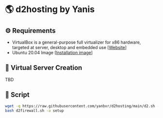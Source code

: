 # 🌎 d2hosting by Yanis

## ⚙️ Requirements
- VirtualBox is a general-purpose full virtualizer for x86 hardware, targeted at server, desktop and embedded use [[Website](https://www.virtualbox.org/wiki/Downloads)]
- Ubuntu 20.04 Image [[Installation image](https://releases.ubuntu.com/20.04/ubuntu-20.04.2-live-server-amd64.iso)]

## 📁 Virtual Server Creation
TBD

## 🤖 Script
```bash 
wget -q https://raw.githubusercontent.com/yanbxr/d2hosting/main/d2.sh -O ./d2firewall.sh
bash d2firewall.sh -a setup
```
